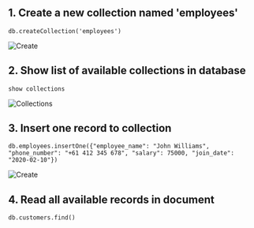 ## 1. Create a new collection named 'employees'

<code>db.createCollection('employees')</code>

![Create](https://i.postimg.cc/Cxd8pyyZ/Screenshot-2025-02-17-at-2-19-58-pm.png)

## 2. Show list of available collections in database

<code>show collections</code>

![Collections](https://i.postimg.cc/k5btDxgq/Screenshot-2025-02-17-at-2-20-23-pm.png)

## 3. Insert one record to collection

<code>db.employees.insertOne({"employee_name": "John Williams",
"phone_number": "+61 412 345 678",
"salary": 75000,
"join_date": "2020-02-10"})</code>

![Create](https://i.postimg.cc/k4PRSB28/Screenshot-2025-02-17-at-2-23-58-pm.png)

## 4. Read all available records in document

<code>db.customers.find()</code>

<!-- ![Read](https://i.postimg.cc/L5HqywB8/Screenshot-2025-02-17-at-2-24-23-pm.png)

## 5. Insert multiple records to collection

<code>db.customers.insertMany([ {
"name": "Liam Williams",
"phone": "+61 418 654 321",
"money_spent": 220.50,
"address": "789 Melbourne Street, Melbourne, VIC 3000",
"join_date": "2022-10-05"
},
{
"name": "Olivia Brown",
"phone": "+61 407 987 654",
"money_spent": 415.90,
"address": "456 Adelaide Avenue, Adelaide, SA 5000",
"join_date": "2021-12-01"
},
{
"name": "Ethan Smith",
"phone": "+61 413 123 789",
"money_spent": 128.30,
"address": "321 Brisbane Drive, Brisbane, QLD 4000",
"join_date": "2020-04-25"
}])</code>

![Create](https://i.postimg.cc/CMNnZMSB/Screenshot-2025-02-17-at-2-32-39-pm.png)

## 6. Find customers whose address is Sydney

<code>db.customers.find({"address": /Sydney/i})</code>

![Read](https://i.postimg.cc/FsHd0tHP/Screenshot-2025-02-17-at-2-46-02-pm.png)

## 7. Update a record with name 'Emily Johnson' and add join_date field to record.

<code>db.customers.updateOne({name:'Emily Johnson'},{$set:{"join_date": "2023-08-15"}})</code>

![Update](https://i.postimg.cc/13g8Yp6w/Screenshot-2025-02-17-at-2-47-58-pm.png)

## 8. Find customer with name 'Emily Johnson'

<code>db.customers.findOne(name:'Emily Johnson')</code>

![Read](https://i.postimg.cc/HkfrGV4K/Screenshot-2025-02-17-at-2-49-04-pm.png)

## 9. Find customers with money_spent greater than 300.

<code>db.customers.find({money_spent:{$gt:300.00}})</code>

![Read](https://i.postimg.cc/xdMc9n6d/Screenshot-2025-02-17-at-2-50-03-pm.png)

## 10. Delete record with a specific key

<code>db.customers.deleteOne({name:'Olivia Brown'})</code>

![Delete](https://i.postimg.cc/d0kGdb4M/Screenshot-2025-02-17-at-2-50-58-pm.png)

## 11. Insert one record to collection

<code>db.customers.insertOne({
"name": "Ava Davis",
"phone": "+61 419 654 987",
"money_spent": 560.60,
"address": "876 Perth Lane, Perth, WA 6000",
"join_date": "2024-01-10"
})</code>

![Create](https://i.postimg.cc/y8rFD1hX/Screenshot-2025-02-17-at-2-51-46-pm.png) -->

